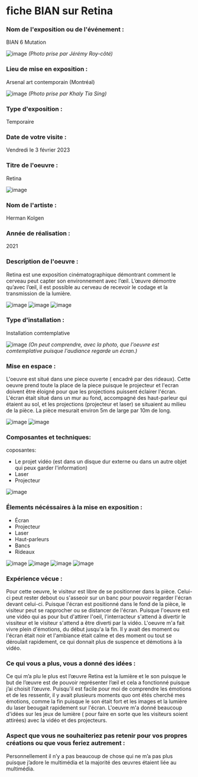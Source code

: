 

# fiche BIAN sur Retina

### Nom de l'exposition ou de l'événement :
BIAN 6 Mutation

  ![image](media/BIAN_retina_entre.jpg)
  *(Photo prise par Jérémy Roy-côté)*
  
  
  
  
  
  
  ### Lieu de mise en exposition :
  Arsenal art contemporain (Montréal) 
  
  ![image](media/BIAN_retina_groupe.jpg)
  *(Photo prise par Khaly Tia Sing)*
  
  
  ### Type d'exposition :
  Temporaire
  
  ### Date de votre visite :
  Vendredi le 3 février 2023
  
  ### Titre de l'oeuvre :
  Retina 
  
  ![image](media/BIAN_retina_vue_ensemble.jpg)
  
  ### Nom de l'artiste :
  Herman Kolgen
  
  ### Année de réalisation :
  2021
  
  ### Description de l'oeuvre :
  Retina est une exposition cinématographique démontrant comment le cerveau peut capter son environnement avec l’œil. L’œuvre démontre qu’avec l’œil, il est possible au cerveau de recevoir le codage et la transmission de la  lumière. 
  
  ![image](media/BIAN_retina_description.jpg)
  ![image](media/BIAN_retina_vue_cote.jpg)
  ![image](media/BIAN_retina_vue_ensemble.jpg)
  
  
  ### Type d'installation :
  Installation comtemplative 
  
  ![image](media/BIAN_retina_vue_ensemble.jpg)
 *(On peut comprendre, avec la photo, que l'oeuvre est comtemplative puisque l'audiance regarde un écran.)*
  
  ### Mise en espace :
  L'oeuvre est situé dans une piece ouverte ( encadré par des rideaux). Cette oeuvre prend toute la place de la piece puisque le projecteur et l'ecran doivent être éloigné pour que les projections puissent éclairer l'écran. L'écran était situé dans un mur au fond, accompagné des haut-parleur qui étaient au sol, et les projections (projecteur et laser) se situaient au milieu de la pièce. La pièce mesurait environ 5m de large par 10m de long.
  
  ![image](media/BIAN_retina_vue_ensemble.jpg)
  ![image](media/BIAN_retina_plan.jpg)
  
  ### Composantes et techniques:
  coposantes:
  * Le projet vidéo (est dans un disque dur externe ou dans un autre objet qui peux garder l'information)
  * Laser
  * Projecteur
  
  ![image](media/BIAN_retina_installation.jpg)
  
  ### Élements nécéssaires à la mise en exposition :
  * Écran 
  * Projecteur 
  * Laser 
  * Haut-parleurs
  * Bancs 
  * Rideaux
  
  ![image](media/BIAN_retina_haut-parleur.jpg)
  ![image](media/BIAN_retina_vue_cote.jpg)
  ![image](media/BIAN_retina_installation.jpg)
  ![image](media/BIAN_retina_vue_ensemble.jpg)
  
  ### Expérience vécue :
  Pour cette oeuvre, le visiteur est libre de se positionner dans la pièce. Celui-ci peut rester debout ou s'asseoir sur un banc pour pouvoir regarder l'écran devant celui-ci. Puisque l'écran est positionné dans le fond de la pièce, le visiteur peut se rapprocher ou se distancer de l'écran. Puisque l'oeuvre est une vidéo qui as pour but d'attirer l'oeil, l'interracteur s'attend à divertir le vissiteur et le visiteur s'attend a être diverti par la vidéo. L'oeuvre m'a fait vivre plein d'émotions, du début jusqu'a la fin. Il y avait des moment ou l'écran était noir et l'ambiance était calme et des moment ou tout se déroulait rapidement, ce qui donnait plus de suspence et démotions à la vidéo.
  
  ### Ce qui vous a plus, vous a donné des idées :
  Ce qui m’a plu le plus est l’œuvre  Retina est la lumière et le son puisque le but de l’œuvre est de pouvoir représenter l’œil et cela a fonctionné puisque j’ai choisit l’œuvre. Puisqu'il est facile pour moi de comprendre les émotions et de les ressentir, il y avait plusieurs moments quo ont étés cherché mes émotions, comme la fin puisque le son était fort et les images et la lumière du laser beougait rapidement sur l'écran. L'oeuvre m'a donné beaucoup d'idées sur les jeux de lumière ( pour faire en sorte que les visiteurs soient attirées) avec la vidéo et des projecteurs. 
  
 ### Aspect que vous ne souhaiteriez pas retenir pour vos propres créations ou que vous feriez autrement :
  Personnellement il n’y a pas beaucoup de chose qui ne m’a pas plus puisque j’adore le multimédia et la majorité des œuvres étaient liée au multimédia.
  
  




